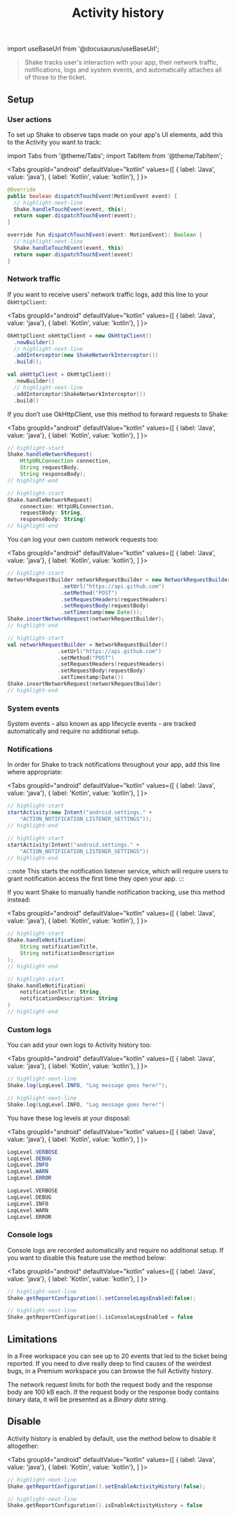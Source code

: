 ﻿---
id: activity-history
title: Activity history
---
import useBaseUrl from '@docusaurus/useBaseUrl';

>Shake tracks user's interaction with your app, their network traffic, notifications, logs and system events,
and automatically attaches all of those to the ticket.


## Setup


### User actions

To set up Shake to observe taps made on your app's UI elements, add this to the Activity you want to track:

import Tabs from '@theme/Tabs';
import TabItem from '@theme/TabItem';

<Tabs
  groupId="android"
  defaultValue="kotlin"
  values={[
    { label: 'Java', value: 'java'},
    { label: 'Kotlin', value: 'kotlin'},
  ]
}>

<TabItem value="java">

```java title="MainActivity.java"
@Override
public boolean dispatchTouchEvent(MotionEvent event) {
  // highlight-next-line
  Shake.handleTouchEvent(event, this);
  return super.dispatchTouchEvent(event);
}
```

</TabItem>

<TabItem value="kotlin">

```java title="MainActivity.kt"
override fun dispatchTouchEvent(event: MotionEvent): Boolean {
  // highlight-next-line
  Shake.handleTouchEvent(event, this)
  return super.dispatchTouchEvent(event)
}
```

</TabItem>
</Tabs>


### Network traffic

If you want to receive users' network traffic logs, add this line to your `OkHttpClient`:

<Tabs
  groupId="android"
  defaultValue="kotlin"
  values={[
    { label: 'Java', value: 'java'},
    { label: 'Kotlin', value: 'kotlin'},
  ]
}>

<TabItem value="java">

```java title="App.java"
OkHttpClient okHttpClient = new OkHttpClient()
  .newBuilder()
  // highlight-next-line
  .addInterceptor(new ShakeNetworkInterceptor())
  .build();
```

</TabItem>

<TabItem value="kotlin">

```kotlin title="App.kt"
val okHttpClient = OkHttpClient()
  .newBuilder()
  // highlight-next-line
  .addInterceptor(ShakeNetworkInterceptor())
  .build()
```

</TabItem>
</Tabs>

If you don’t use OkHttpClient, use this method to forward requests to Shake:

<Tabs
  groupId="android"
  defaultValue="kotlin"
  values={[
    { label: 'Java', value: 'java'},
    { label: 'Kotlin', value: 'kotlin'},
  ]
}>

<TabItem value="java">

```java title="App.java"
// highlight-start
Shake.handleNetworkRequest(
    HttpURLConnection connection,
    String requestBody,
    String responseBody);
// highlight-end
```

</TabItem>

<TabItem value="kotlin">

```kotlin title="App.kt"
// highlight-start
Shake.handleNetworkRequest(
    connection: HttpURLConnection,
    requestBody: String,
    responseBody: String)
// highlight-end
```

</TabItem>
</Tabs>

You can log your own custom network requests too:

<Tabs
  groupId="android"
  defaultValue="kotlin"
  values={[
    { label: 'Java', value: 'java'},
    { label: 'Kotlin', value: 'kotlin'},
  ]
}>

<TabItem value="java">

```java title="App.java"
// highlight-start
NetworkRequestBuilder networkRequestBuilder = new NetworkRequestBuilder()
                 .setUrl("https://api.github.com")
                 .setMethod("POST")
                 .setRequestHeaders(requestHeaders)
                 .setRequestBody(requestBody)
                 .setTimestamp(new Date());
Shake.insertNetworkRequest(networkRequestBuilder);
// highlight-end
```

</TabItem>

<TabItem value="kotlin">

```kotlin title="App.kt"
// highlight-start
val networkRequestBuilder = NetworkRequestBuilder()
                .setUrl("https://api.github.com")
                .setMethod("POST")
                .setRequestHeaders(requestHeaders)
                .setRequestBody(requestBody)
                .setTimestamp(Date())
Shake.insertNetworkRequest(networkRequestBuilder)
// highlight-end
```

</TabItem>
</Tabs>


### System events

System events - also known as app lifecycle events - are tracked automatically and require no additional setup.


### Notifications

In order for Shake to track notifications throughout your app, add this line where appropriate:

<Tabs
  groupId="android"
  defaultValue="kotlin"
  values={[
    { label: 'Java', value: 'java'},
    { label: 'Kotlin', value: 'kotlin'},
  ]
}>

<TabItem value="java">

```java title="App.java"
// highlight-start
startActivity(new Intent("android.settings." +
    "ACTION_NOTIFICATION_LISTENER_SETTINGS"));
// highlight-end
```

</TabItem>

<TabItem value="kotlin">

```kotlin title="App.kt"
// highlight-start
startActivity(Intent("android.settings." +
    "ACTION_NOTIFICATION_LISTENER_SETTINGS"))
// highlight-end
```

</TabItem>
</Tabs>

:::note
This starts the notification listener service, which will require
users to grant notification access the first time they open your app.
:::

If you want Shake to manually handle notification tracking, use this method instead:

<Tabs
  groupId="android"
  defaultValue="kotlin"
  values={[
    { label: 'Java', value: 'java'},
    { label: 'Kotlin', value: 'kotlin'},
  ]
}>

<TabItem value="java">

```java title="App.java"
// highlight-start
Shake.handleNotification(
    String notificationTitle,
    String notificationDescription
);
// highlight-end
```

</TabItem>

<TabItem value="kotlin">

```kotlin title="App.kt"
// highlight-start
Shake.handleNotification(
    notificationTitle: String,
    notificationDescription: String
)
// highlight-end
```

</TabItem>
</Tabs>


### Custom logs

You can add your own logs to Activity history too:

<Tabs
  groupId="android"
  defaultValue="kotlin"
  values={[
    { label: 'Java', value: 'java'},
    { label: 'Kotlin', value: 'kotlin'},
  ]
}>

<TabItem value="java">

```java title="App.java"
// highlight-next-line
Shake.log(LogLevel.INFO, "Log message goes here!");
```

</TabItem>

<TabItem value="kotlin">

```kotlin title="App.kt"
// highlight-next-line
Shake.log(LogLevel.INFO, "Log message goes here!")
```

</TabItem>
</Tabs>

You have these log levels at your disposal:

<Tabs
  groupId="android"
  defaultValue="kotlin"
  values={[
    { label: 'Java', value: 'java'},
    { label: 'Kotlin', value: 'kotlin'},
  ]
}>

<TabItem value="java">

```java title="App.java"
LogLevel.VERBOSE
LogLevel.DEBUG
LogLevel.INFO
LogLevel.WARN
LogLevel.ERROR
```

</TabItem>

<TabItem value="kotlin">

```kotlin title="App.kt"
LogLevel.VERBOSE
LogLevel.DEBUG
LogLevel.INFO
LogLevel.WARN
LogLevel.ERROR
```

</TabItem>
</Tabs>


### Console logs

Console logs are recorded automatically and require no additional setup.
If you want to disable this feature use the method below:

<Tabs
  groupId="android"
  defaultValue="kotlin"
  values={[
    { label: 'Java', value: 'java'},
    { label: 'Kotlin', value: 'kotlin'},
  ]
}>

<TabItem value="java">

```java title="App.java"
// highlight-next-line
Shake.getReportConfiguration().setConsoleLogsEnabled(false);
```

</TabItem>

<TabItem value="kotlin">

```kotlin title="App.kt"
// highlight-next-line
Shake.getReportConfiguration().isConsoleLogsEnabled = false
```

</TabItem>
</Tabs>


## Limitations

In a Free workspace you can see up to 20 events that led to the ticket being reported.
If you need to dive really deep to find causes of the weirdest bugs,
in a Premium workspace you can browse the full Activity history.

The network request limits for both the request body and the response body are 100 kB each.
If the request body or the response body contains binary data, it will be presented as a *Binary data* string.


## Disable

Activity history is enabled by default, use the method below to disable it altogether:

<Tabs
  groupId="android"
  defaultValue="kotlin"
  values={[
    { label: 'Java', value: 'java'},
    { label: 'Kotlin', value: 'kotlin'},
  ]
}>

<TabItem value="java">

```java title="App.java"
// highlight-next-line
Shake.getReportConfiguration().setEnableActivityHistory(false);
```

</TabItem>

<TabItem value="kotlin">

```kotlin title="App.kt"
// highlight-next-line
Shake.getReportConfiguration().isEnableActivityHistory = false
```

</TabItem>
</Tabs>
